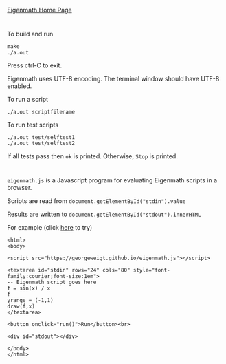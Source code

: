 [Eigenmath Home Page](https://georgeweigt.github.io)
#

To build and run

```
make
./a.out
```

Press ctrl-C to exit.

Eigenmath uses UTF-8 encoding. The terminal window should have UTF-8 enabled.

To run a script

```
./a.out scriptfilename
```

To run test scripts

```
./a.out test/selftest1
./a.out test/selftest2
```

If all tests pass then `ok` is printed.
Otherwise, `Stop` is printed.

#

`eigenmath.js` is a Javascript program for evaluating Eigenmath scripts in a browser.

Scripts are read from `document.getElementById("stdin").value`

Results are written to `document.getElementById("stdout").innerHTML`

For example (click [here](https://georgeweigt.github.io/demo.html) to try)

```
<html>
<body>

<script src="https://georgeweigt.github.io/eigenmath.js"></script>

<textarea id="stdin" rows="24" cols="80" style="font-family:courier;font-size:1em">
-- Eigenmath script goes here
f = sin(x) / x
f
yrange = (-1,1)
draw(f,x)
</textarea>

<button onclick="run()">Run</button><br>

<div id="stdout"></div>

</body>
</html>
```
